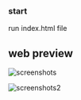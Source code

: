 ### start
run index.html file

## web preview

![screenshots]('./img/scr1.png')

![screenshots2]('./img/scr2.png')
